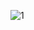 ![1](https://github.com/Alijahanbanian/Simple-Processor/assets/112167941/952645be-c39f-4ec8-bfed-c1532f8115a4)

